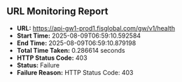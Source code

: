 ## URL Monitoring Report

- **URL:** https://api-gw1-prod1.fisglobal.com/gw/v1/health
- **Start Time:** 2025-08-09T06:59:10.592584
- **End Time:** 2025-08-09T06:59:10.879198
- **Total Time Taken:** 0.286614 seconds
- **HTTP Status Code:** 403
- **Status:** Failure
- **Failure Reason:** HTTP Status Code: 403

